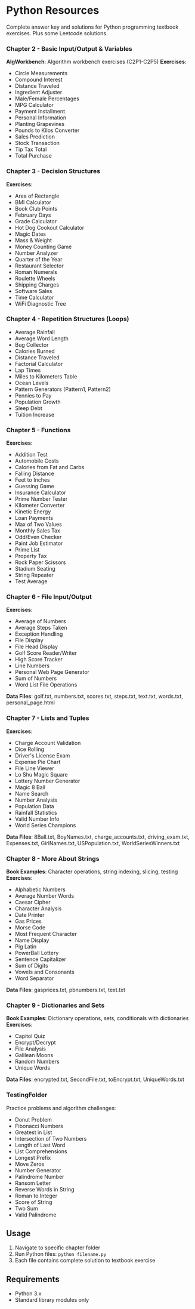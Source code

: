 # Python Resources

Complete answer key and solutions for Python programming textbook exercises. Plus some Leetcode solutions.


### Chapter 2 - Basic Input/Output & Variables
**AlgWorkbench**: Algorithm workbench exercises (C2P1-C2P5)
**Exercises**: 
- Circle Measurements
- Compound Interest  
- Distance Traveled
- Ingredient Adjuster
- Male/Female Percentages
- MPG Calculator
- Payment Installment
- Personal Information
- Planting Grapevines
- Pounds to Kilos Converter
- Sales Prediction
- Stock Transaction
- Tip Tax Total
- Total Purchase

### Chapter 3 - Decision Structures
**Exercises**:
- Area of Rectangle
- BMI Calculator
- Book Club Points
- February Days
- Grade Calculator
- Hot Dog Cookout Calculator
- Magic Dates
- Mass & Weight
- Money Counting Game
- Number Analyzer
- Quarter of the Year
- Restaurant Selector
- Roman Numerals
- Roulette Wheels
- Shipping Charges
- Software Sales
- Time Calculator
- WiFi Diagnostic Tree

### Chapter 4 - Repetition Structures (Loops)
- Average Rainfall
- Average Word Length
- Bug Collector
- Calories Burned
- Distance Traveled
- Factorial Calculator
- Lap Times
- Miles to Kilometers Table
- Ocean Levels
- Pattern Generators (Pattern1, Pattern2)
- Pennies to Pay
- Population Growth
- Sleep Debt
- Tuition Increase

### Chapter 5 - Functions
**Exercises**:
- Addition Test
- Automobile Costs
- Calories from Fat and Carbs
- Falling Distance
- Feet to Inches
- Guessing Game
- Insurance Calculator
- Prime Number Tester
- Kilometer Converter
- Kinetic Energy
- Loan Payments
- Max of Two Values
- Monthly Sales Tax
- Odd/Even Checker
- Paint Job Estimator
- Prime List
- Property Tax
- Rock Paper Scissors
- Stadium Seating
- String Repeater
- Test Average

### Chapter 6 - File Input/Output
**Exercises**:
- Average of Numbers
- Average Steps Taken
- Exception Handling
- File Display
- File Head Display
- Golf Score Reader/Writer
- High Score Tracker
- Line Numbers
- Personal Web Page Generator
- Sum of Numbers
- Word List File Operations

**Data Files**: golf.txt, numbers.txt, scores.txt, steps.txt, text.txt, words.txt, personal_page.html

### Chapter 7 - Lists and Tuples
**Exercises**:
- Charge Account Validation
- Dice Rolling
- Driver's License Exam
- Expense Pie Chart
- File Line Viewer
- Lo Shu Magic Square
- Lottery Number Generator
- Magic 8 Ball
- Name Search
- Number Analysis
- Population Data
- Rainfall Statistics
- Valid Number Info
- World Series Champions

**Data Files**: 8Ball.txt, BoyNames.txt, charge_accounts.txt, driving_exam.txt, Expenses.txt, GirlNames.txt, USPopulation.txt, WorldSeriesWinners.txt

### Chapter 8 - More About Strings
**Book Examples**: Character operations, string indexing, slicing, testing
**Exercises**:
- Alphabetic Numbers
- Average Number Words
- Caesar Cipher
- Character Analysis
- Date Printer
- Gas Prices
- Morse Code
- Most Frequent Character
- Name Display
- Pig Latin
- PowerBall Lottery
- Sentence Capitalizer
- Sum of Digits
- Vowels and Consonants
- Word Separator

**Data Files**: gasprices.txt, pbnumbers.txt, text.txt

### Chapter 9 - Dictionaries and Sets
**Book Examples**: Dictionary operations, sets, conditionals with dictionaries
**Exercises**:
- Capitol Quiz
- Encrypt/Decrypt
- File Analysis
- Galilean Moons
- Random Numbers
- Unique Words

**Data Files**: encrypted.txt, SecondFile.txt, toEncrypt.txt, UniqueWords.txt

### TestingFolder
Practice problems and algorithm challenges:
- Donut Problem
- Fibonacci Numbers
- Greatest in List
- Intersection of Two Numbers
- Length of Last Word
- List Comprehensions
- Longest Prefix
- Move Zeros
- Number Generator
- Palindrome Number
- Ransom Letter
- Reverse Words in String
- Roman to Integer
- Score of String
- Two Sum
- Valid Palindrome

## Usage
1. Navigate to specific chapter folder
2. Run Python files: `python filename.py`
3. Each file contains complete solution to textbook exercise

## Requirements
- Python 3.x
- Standard library modules only
